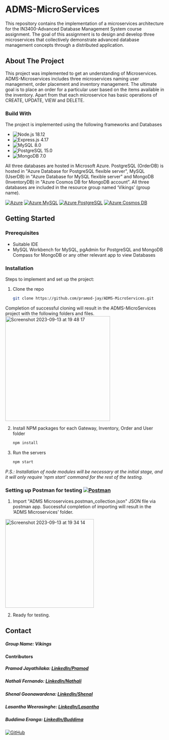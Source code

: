# ADMS-MicroServices
This repository contains the implementation of a microservices architecture for the IN3400-Advanced Database Management System course assignment. The goal of this assignment is to design and develop three microservices that collectively demonstrate advanced database management concepts through a distributed application.

<!-- ABOUT THE PROJECT -->
## About The Project
This project was implemented to get an understanding of Microservices. ADMS-Microservices includes three microservices naming user management, order placement and inventory management. The ultimate goal is to place an order for a particular user based on the items available in the inventory. Apart from that each microservice has basic operations of CREATE, UPDATE, VIEW and DELETE.


### Build With
The project is implemented using the following frameworks and Databases
* ![Node.js 18.12](https://img.shields.io/badge/Node.js-18.12-brightgreen)
* ![Express.js 4.17](https://img.shields.io/badge/Express.js-4.17-brightgreen)
* ![MySQL 8.0](https://img.shields.io/badge/MySQL-8.0-blue)
* ![PostgreSQL 15.0](https://img.shields.io/badge/PostgreSQL-15.0-blue)
* ![MongoDB 7.0](https://img.shields.io/badge/MongoDB-7.0-green)

All three databases are hosted in Microsoft Azure. PostgreSQL (OrderDB) is hosted in "Azure Database for PostgreSQL flexible server", MySQL (UserDB) in "Azure Database for MySQL flexible server" and MongoDB (InventoryDB) in "Azure Cosmos DB for MongoDB account”. All three databases are included in the resource group named ‘Vikings’ (group name).

[![Azure](https://img.shields.io/badge/Azure-0078D4?style=for-the-badge&logo=microsoft-azure)](https://azure.com) [![Azure MySQL](https://img.shields.io/badge/Azure%20MySQL-0078D4?style=for-the-badge&logo=azure-mysql)](https://azure.microsoft.com/en-us/services/mysql/) [![Azure PostgreSQL](https://img.shields.io/badge/Azure%20PostgreSQL-0078D4?style=for-the-badge&logo=azure-postgresql)](https://azure.microsoft.com/en-us/services/postgresql/) [![Azure Cosmos DB](https://img.shields.io/badge/Azure%20Cosmos%20DB-0078D4?style=for-the-badge&logo=azure-cosmosdb)](https://azure.microsoft.com/en-us/services/cosmos-db/)




## Getting Started

### Prerequisites
* Suitable IDE
* MySQL Workbench for MySQL, pgAdmin for PostgreSQL and MongoDB Compass for MongoDB or any other relevant app to view Databases

### Installation
Steps to implement and set up the project:
1. Clone the repo
   ```sh
   git clone https://github.com/pramod-jay/ADMS-MicroServices.git
   ```
Completion of successful cloning will result in the ADMS-MicroServices project with the following folders and files.
<img width="330" alt="Screenshot 2023-09-13 at 19 48 17" src="https://github.com/pramod-jay/ADMS-MicroServices/assets/91390000/b950e979-3714-41d5-9cd9-203da1bbbf8c">

2. Install NPM packages for each Gateway, Inventory, Order and User folder
   ```sh
   npm install
   ```
3. Run the servers 
    ```sh
   npm start
   ```

_P.S.: Installation of node modules will be necessary at the initial stage, and it will only require ‘npm start’ command for the rest of the testing._

### Setting up Postman for testing [![Postman](https://img.shields.io/badge/Postman-FF6C37?style=for-the-badge&logo=postman)](https://www.postman.com/)
1. Import "ADMS Microservices.postman_collection.json" JSON file via postman app.
Successful completion of importing will result in the ‘ADMS Microservices’ folder.
<img width="279" alt="Screenshot 2023-09-13 at 19 34 14" src="https://github.com/pramod-jay/ADMS-MicroServices/assets/91390000/b857c84e-6235-4cf0-b152-c3f204513db1">

2. Ready for testing.

## Contact
##### Group Name: Vikings

#### Contributors
##### Pramod Jayathilaka: <a  href="www.linkedin.com/in/pramod-jayathilaka-b57178137">LinkedIn/Pramod</a>
##### Nathali Fernando: <a  href="www.linkedin.com/in/nathali-fernando-69aa74248">LinkedIn/Nathali</a>
##### Shenal Goonawardena: <a  href="www.linkedin.com/in/shenalwgoonewardena">LinkedIn/Shenal</a>
##### Lasantha Weerasinghe: <a  href="www.linkedin.com/in/lasantha-pradeep-b33939223">LinkedIn/Lasantha</a>
##### Buddima Eranga: <a  href="www.linkedin.com/in/buddima-eranga-175381266">LinkedIn/Buddima</a>


[![GitHub](https://img.shields.io/badge/GitHub-Repository-blue?style=for-the-badge&logo=github)](https://github.com/pramod-jay/ADMS-MicroServices.git)
